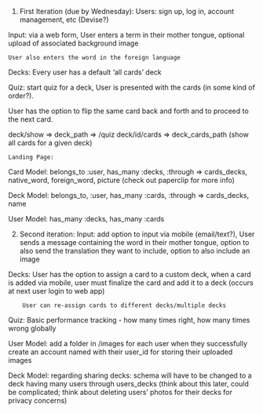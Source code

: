 1. First Iteration (due by Wednesday):
	Users: sign up, log in, account management, etc (Devise?)

Input: via a web form,
User enters a term in their mother tongue, optional upload of associated background image
	
	User also enters the word in the foreign language

Decks: Every user has a default ‘all cards’ deck

Quiz: start quiz for a deck,
User is presented with the cards (in some kind of order?).

User has the option to flip the same card back and forth and to proceed to the next card.

deck/show => deck_path => /quiz
deck/id/cards => deck_cards_path (show all cards for a given deck)

	Landing Page:

Card Model: belongs_to :user, has_many :decks, :through => cards_decks, native_word, foreign_word, picture (check out paperclip for more info)

Deck Model: belongs_to, :user, has_many :cards, :through => cards_decks, name

User Model: has_many :decks, has_many :cards
 

2. Second iteration:
	Input: add option to input via mobile (email/text?),
User sends a message containing the word in their mother tongue, 
option to also send the translation they want to include, 
option to also include an image

Decks: User has the option to assign a card to a custom deck,
when a card is added via mobile, user must finalize the card and add it to a deck (occurs at next user login to web app)

		User can re-assign cards to different decks/multiple decks

Quiz: Basic performance tracking - how many times right, how many times wrong
globally

User Model: add a folder in /images for each user when they successfully create an account named with their user_id for storing their uploaded images

Deck Model: regarding sharing decks: schema will have to be changed to a deck having many users through users_decks (think about this later, could be complicated; think about deleting users’ photos for their decks for privacy concerns)